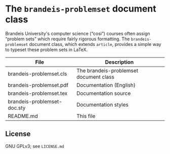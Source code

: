 # The `brandeis-problemset` document class

Brandeis University's computer science (“cosi”) courses often assign “problem
sets” which require fairly rigorous formatting. The `brandeis-problemset`
document class, which extends `article`, provides a simple way to typeset these
problem sets in LaTeX.

File                        | Description
----------------------------|------------------------------
brandeis-problemset.cls     | The brandeis-problemset document class
brandeis-problemset.pdf     | Documentation (English)
brandeis-problemset.tex     | Documentation source
brandeis-problemset-doc.sty | Documentation styles
README.md                   | This file

## License

GNU GPLv3; see `LICENSE.md`
